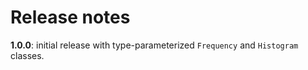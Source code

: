 # Release notes

**1.0.0**: initial release with type-parameterized `Frequency` and `Histogram` classes.
